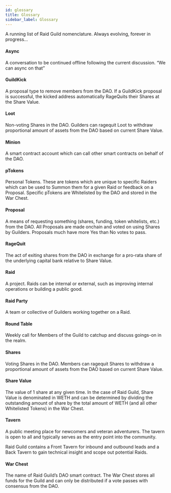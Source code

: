 ```yaml
---
id: glossary
title: Glossary
sidebar_label: Glossary
---
```


A running list of Raid Guild nomenclature. Always evolving, forever in progress…

#### Async
A conversation to be continued offline following the current discussion. “We can async on that”

#### GuildKick
A proposal type to remove members from the DAO. If a GuildKick proposal is successful, the kicked address automatically RageQuits their Shares at the Share Value.

#### Loot
Non-voting Shares in the DAO. Guilders can ragequit Loot to withdraw proportional amount of assets from the DAO based on current Share Value.

#### Minion
A smart contract account which can call other smart contracts on behalf of the DAO. 

#### pTokens
Personal Tokens. These are tokens which are unique to specific Raiders which can be used to Summon them for a given Raid or feedback on a Proposal. Specific pTokens are Whitelisted by the DAO and stored in the War Chest.

#### Proposal
A means of requesting something (shares, funding, token whitelists, etc.) from the DAO. All Proposals are made onchain and voted on using Shares by Guilders. Proposals much have more Yes than No votes to pass.

#### RageQuit
The act of exiting shares from the DAO in exchange for a pro-rata share of the underlying capital bank relative to Share Value. 

#### Raid
A project. Raids can be internal or external, such as improving internal operations or building a public good.

#### Raid Party
A team or collective of Guilders working together on a Raid.

#### Round Table
Weekly call for Members of the Guild to catchup and discuss goings-on in the realm.

#### Shares
Voting Shares in the DAO. Members can ragequit Shares to withdraw a proportional amount of assets from the DAO based on current Share Value.

#### Share Value
The value of 1 share at any given time. In the case of Raid Guild, Share Value is denominated in WETH and can be determined by dividing the outstanding amount of share by the total amount of WETH (and all other Whitelisted Tokens) in the War Chest.

#### Tavern
A public meeting place for newcomers and veteran adventurers. The tavern is open to all and typically serves as the entry point into the community. 

Raid Guild contains a Front Tavern for inbound and outbound leads and a Back Tavern to gain technical insight and scope out potential Raids.

#### War Chest
The name of Raid Guild’s DAO smart contract. The War Chest stores all funds for the Guild and can only be distributed if a vote passes with consensus from the DAO.
